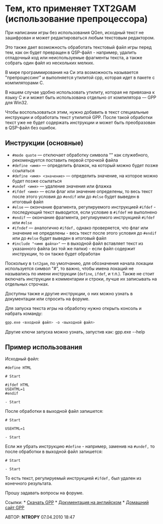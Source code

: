 # Тем, кто применяет TXT2GAM (использование препроцессора)
<!-- [:informarch_txt2gam_preprocessor] -->

При написании игры без использования QGen, исходный текст не зашифрован и может редактироваться любым текстовым редактором.

Это также дает возможность обработать текстовый файл игры перед тем, как он будет превращен в QSP-файл - например, удалить отладочный код или неиспользуемые фрагменты текста, а также собрать один файл из нескольких мелких.

В мире программирования на Си эта возможность называется "препроцессинг" и выполняется утилитой cpp, которая идет в пакете с компиляторами C.

В нашем случае удобно использовать утилиту, которая не привязана к языку С и и может быть использована отдельно от компилятора — GPP для Win32.

Чтобы воспользоваться этим, нужно добавить в текст специальные инструкции и обработать текст утилитой GPP. После такой обработки текст уже не будет содержать инструкции и может быть преобразован в QSP-файл без ошибок.

## Инструкции (основные)

- `#mode quote` — отключает обработку символа "\" как служебного, рекомендуется поставить первой строчкой файла
- `#define <имя>` — определить флажок, на который можно будет позже ссылаться
- `#define <имя> <значение>` — определить значение, на которое можно будет позже ссылаться
- `#undef <имя>` — удаление значения или флажка
- `#ifdef <имя>` — если флаг или значение определены, то весь текст после этого условия до `#endif` или до `#else` будет выведен в итоговый файл
- `#else` — окончание фрагмента, регулируемого инструкцией `#ifdef` - последующий текст выводится, если условие в `#ifdef` не выполнено
- `#endif` — окончание фрагмента, регулируемого инструкцией `#ifdef` или `#else`
- `#ifndef` — аналогично `#ifdef,` однако проверяется, что флаг или значение не определены - весь текст после этого условия до `#endif` или до `#else` будет выведен в итоговый файл
- `#include "<имя файла>"` — в выходной файл вставляет текст из указанного файла (из той же папки) - если файл содержит инструкции, то он также будет обработан

Поскольку в `txt2gam`, по умолчанию, для обозначения начала локации используется символ "#", то важно, чтобы имена локаций не назывались по имени инструкции (`define`, `ifdef`, и т.п.). Также не стоит включать инструкции в комментарии и строки, лучше их записывать на отдельных строчках.

Доступны также и другие инструкции, о них можно узнать в документации или спросить на форуме.

Для запуска текста игры на обработку нужно открыть консоль и набрать команду:
```bash
gpp.exe <входной файл> -o <выходной файл>
```
Другие ключи запуска можно узнать, запустив как: gpp.exe --help

## Пример использования

Исходный файл:

```qsp
#define HTML

# Start

#ifdef HTML
USEHTML=1
#endif

- Start
```

После обработки в выходной файл запишется:

```qsp
# Start

USEHTML=1

- Start
```

Если же убрать инструкцию `#define` - например, заменив на `#undef,` то после обработки в выходной файл запишется:

```qsp
# Start

- Start
```

То есть текст, регулируемый инструкцией `#ifdef,` был удален из конечного результата.

Прошу задавать вопросы на форуме.

Ссылки:
	* [Скачать GPP](http://yumbrik.ru/gpp-2.24.o1.win32.zip)
	* [Документация на английском](http://files.nothingisreal.com/software/gpp/gpp.html)
	* [Домашний сайт GPP](http://en.nothingisreal.com/wiki/GPP)

АВТОР: **NTROPY** 
07.04.2010 18:47
